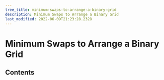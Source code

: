 ```yaml
---
tree_title: minimum-swaps-to-arrange-a-binary-grid
description: Minimum Swaps to Arrange a Binary Grid
last_modified: 2022-06-09T21:23:28.2328
---
```


# Minimum Swaps to Arrange a Binary Grid

## Contents
